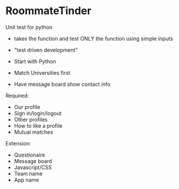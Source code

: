 # RoommateTinder

Unit test for python
- takes the function and test ONLY the function using simple inputs
- "test driven development"


- Start with Python
- Match Universities first
- Have message board show contact info

Required:
- Our profile
- Sign in/login/logout
- Other profiles
- How to like a profile
- Mutual matches

Extension:
- Questionaire
- Message board
- Javascript/CSS
- Team name
- App name
